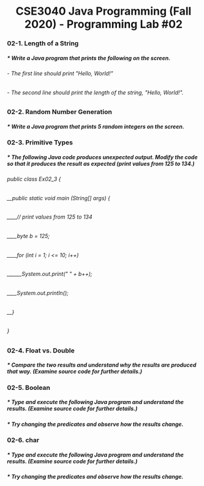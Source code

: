 # <center> CSE3040 Java Programming (Fall 2020) - Programming Lab #02

### 02-1. Length of a String

##### * Write a Java program that prints the following on the screen.
###### - The first line should print "Hello, World!"
###### - The second line should print the length of the string, "Hello, World!".

### 02-2. Random Number Generation

##### * Write a Java program that prints 5 random integers on the screen.

### 02-3. Primitive Types

##### * The following Java code produces unexpected output. Modify the code so that it produces the result as expected (print values from 125 to 134.)

###### public class Ex02_3 {
###### __public static void main (String[] args) {
###### ____// print values from 125 to 134
###### ____byte b = 125;
###### ____for (int i = 1; i <= 10; i++)
###### ______System.out.print(" " + b++);
###### ____System.out.println();
###### __}
###### }

### 02-4. Float vs. Double

##### * Compare the two results and understand why the results are produced that way. (Examine source code for further details.)

### 02-5. Boolean

##### * Type and execute the following Java program and understand the results. (Examine source code for further details.)
##### * Try changing the predicates and observe how the results change. 

### 02-6. char

##### * Type and execute the following Java program and understand the results. (Examine source code for further details.)
##### * Try changing the predicates and observe how the results change. 
